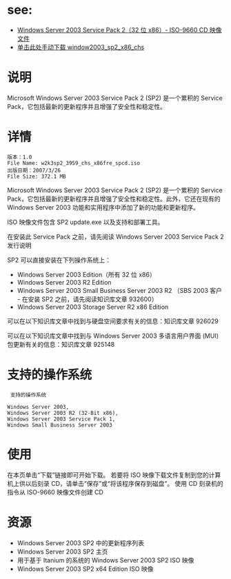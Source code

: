# see:
- [Windows Server 2003 Service Pack 2（32 位 x86）- ISO-9660 CD 映像文件](https://www.microsoft.com/zh-CN/download/details.aspx?id=21700)
- [单击此处手动下载 window2003_sp2_x86_chs](https://download.microsoft.com/download/f/f/1/ff1fc101-c59d-4210-a865-4154a1209436/w2k3sp2_3959_chs_x86fre_spcd.iso)

# 说明
Microsoft Windows Server 2003 Service Pack 2 (SP2) 是一个累积的 Service Pack，它包括最新的更新程序并且增强了安全性和稳定性。 

# 详情

```
版本：1.0
File Name: w2k3sp2_3959_chs_x86fre_spcd.iso
出版日期：2007/3/26
File Size: 372.1 MB
```


Microsoft Windows Server 2003 Service Pack 2 (SP2) 是一个累积的 Service Pack，它包括最新的更新程序并且增强了安全性和稳定性。此外，它还在现有的 Windows Server 2003 功能和实用程序中添加了新的功能和更新程序。

ISO 映像文件包含 SP2 update.exe 以及支持和部署工具。

在安装此 Service Pack 之前，请先阅读 Windows Server 2003 Service Pack 2 发行说明

SP2 可以直接安装在下列操作系统上：
-   Windows Server 2003 Edition（所有 32 位 x86）
-   Windows Server 2003 R2 Edition
-   Windows Server 2003 Small Business Server 2003 R2 （SBS 2003 客户 - 在安装 SP2 之前，请先阅读知识库文章 932600）
-   Windows Server 2003 Storage Server R2 x86 Edition 

可以在以下知识库文章中找到与硬盘空间要求有关的信息：知识库文章 926029

可以在以下知识库文章中找到与 Windows Server 2003 多语言用户界面 (MUI) 包更新有关的信息：知识库文章 925148


# 支持的操作系统
```
 支持的操作系统

Windows Server 2003,
Windows Server 2003 R2 (32-Bit x86),
Windows Server 2003 Service Pack 1,
Windows Small Business Server 2003
```

# 使用
在本页单击“下载”链接即可开始下载。
若要将 ISO 映像下载文件复制到您的计算机上供以后刻录 CD，请单击“保存”或“将该程序保存到磁盘”。
使用 CD 刻录机的指令从 ISO-9660 映像文件创建 CD
# 资源
- Windows Server 2003 SP2 中的更新程序列表
- Windows Server 2003 SP2 主页
- 用于基于 Itanium 的系统的 Windows Server 2003 SP2 ISO 映像
- Windows Server 2003 SP2 x64 Edition ISO 映像
